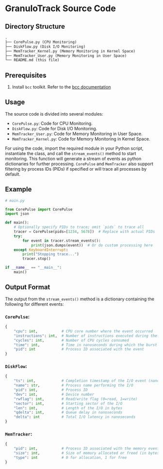 # GranuloTrack Source Code

## Directory Structure
```txt
.
├── CorePulse.py (CPU Monitoring)
├── DiskFlow.py (Disk I/O Monitoring)
├── MemTracker_Kernel.py (Memory Monitoring in Kernel Space)
├── MemTracker_User.py (Memory Monitoring in User Space)
└── README.md (this file)
```
## Prerequisites
1. Install `bcc` toolkit. Refer to the [bcc documentation](https://github.com/iovisor/bcc)

## Usage
The source code is divided into several modules:
- `CorePulse.py`: Code for CPU Monitoring.
- `DiskFlow.py`: Code for Disk I/O Monitoring.
- `MemTracker_User.py`: Code for Memory Monitoring in User Space.
- `MemTracker_Kernel.py`: Code for Memory Monitoring in Kernel Space.

For using the code, import the required module in your Python script, instantiate the class, and call the `stream_events()` method to start monitoring. This function will generate a stream of events as python dictionaries for further processing. `CorePulse` and `MemTracker` also support filtering by process IDs (PIDs) if specified or will trace all processes by default.

## Example
```python
# main.py

from CorePulse import CorePulse
import json

def main():
    # Optionally specify PIDs to trace; omit `pids` to trace all
    tracer = CorePulse(pids=[1234, 5678])  # Replace with actual PIDs
    try:
        for event in tracer.stream_events():
            print(json.dumps(event))  # Or do custom processing here
    except KeyboardInterrupt:
        print("Stopping trace...")
        tracer.stop()

if __name__ == "__main__":
    main()
```

## Output Format
The output from the `stream_events()` method is a dictionary containing the following for different events:
### `CorePulse`:
```python
{
    "cpu": int,           # CPU core number where the event occurred
    "instructions": int,  # Number of instructions executed during the burst
    "cycles": int,        # Number of CPU cycles consumed
    "time": int,          # Time in nanoseconds during which the burst occurred 
    "pid": int            # Process ID associated with the event
}
```
### `DiskFlow`:
```python
{
    "ts": int,            # Completion timestamp of the I/O event (nanoseconds)
    "name": str,          # Process name performing the I/O
    "pid": int,           # Process ID
    "dev": int,           # Device number
    "rwflag": int,        # Read/write flag (0=read, 1=write)
    "sector": int,        # Starting sector of the I/O
    "len": int,           # Length of the I/O in bytes
    "qdelta": int,        # Queue delay in nanoseconds
    "delta": int          # Total I/O latency in nanoseconds
}
```
### `MemTracker`:
```python
{
    "pid": int,           # Process ID associated with the memory event
    "size": int,          # Size of memory allocated or freed (in bytes)
    "type": int           # 0 for allocation, 1 for free
}
```